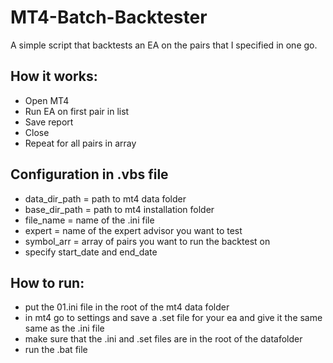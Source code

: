 # MT4-Batch-Backtester
A simple script that backtests an EA on the pairs that I specified in one go.

## How it works:
- Open MT4
- Run EA on first pair in list
- Save report
- Close
- Repeat for all pairs in array

## Configuration in .vbs file
- data_dir_path = path to mt4 data folder
- base_dir_path = path to mt4 installation folder
- file_name = name of the .ini file
- expert = name of the expert advisor you want to test
- symbol_arr = array of pairs you want to run the backtest on
- specify start_date and end_date

## How to run:
- put the 01.ini file in the root of the mt4 data folder
- in mt4 go to settings and save a .set file for your ea and give it the same same as the .ini file
- make sure that the .ini and .set files are in the root of the datafolder
- run the .bat file
